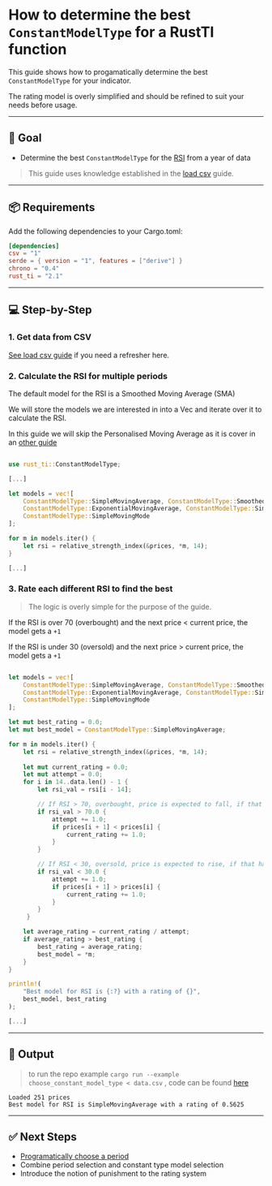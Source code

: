 # How to determine the best `ConstantModelType` for a RustTI function

This guide shows how to progamatically determine the best `ConstantModelType` for your indicator.

The rating model is overly simplified and should be refined to suit your needs before usage.

---

## 🎯 Goal

- Determine the best `ConstantModelType` for the [RSI](https://docs.rs/rust_ti/latest/rust_ti/momentum_indicators/bulk/fn.relative_strength_index.html) from a year of data

> This guide uses knowledge established in the [load csv](./load_csv.md) guide.

---

## 📦 Requirements

Add the following dependencies to your Cargo.toml:

```toml
[dependencies]
csv = "1"
serde = { version = "1", features = ["derive"] }
chrono = "0.4"
rust_ti = "2.1"
```

---

## 💻 Step-by-Step

### 1. Get data from CSV

[See load csv guide](./load_csv.md) if you need a refresher here.

### 2. Calculate the RSI for multiple periods

The default model for the RSI is a Smoothed Moving Average (SMA)

We will store the models we are interested in into a Vec and iterate over it to calculate the RSI.

In this guide we will skip the Personalised Moving Average as it is cover in an [other guide](./personliased_moving_average.md)

```rust

use rust_ti::ConstantModelType;

[...]

let models = vec![
    ConstantModelType::SimpleMovingAverage, ConstantModelType::SmoothedMovingAverage,
    ConstantModelType::ExponentialMovingAverage, ConstantModelType::SimpleMovingMedian,
    ConstantModelType::SimpleMovingMode
];

for m in models.iter() {
    let rsi = relative_strength_index(&prices, *m, 14);
}

[...]

```

### 3. Rate each different RSI to find the best

> The logic is overly simple for the purpose of the guide.

If the RSI is over 70 (overbought) and the next price < current price, the model gets a `+1`

If the RSI is under 30 (oversold) and the next price > current price, the model gets a `+1`


```rust

let models = vec![
    ConstantModelType::SimpleMovingAverage, ConstantModelType::SmoothedMovingAverage,
    ConstantModelType::ExponentialMovingAverage, ConstantModelType::SimpleMovingMedian,
    ConstantModelType::SimpleMovingMode
];

let mut best_rating = 0.0;
let mut best_model = ConstantModelType::SimpleMovingAverage;

for m in models.iter() {
    let rsi = relative_strength_index(&prices, *m, 14);
   
    let mut current_rating = 0.0;
    let mut attempt = 0.0;
    for i in 14..data.len() - 1 { 
        let rsi_val = rsi[i - 14]; 

        // If RSI > 70, overbought, price is expected to fall, if that happens +1 reward
        if rsi_val > 70.0 {
            attempt += 1.0;
            if prices[i + 1] < prices[i] {
                current_rating += 1.0;
            }
        }

        // If RSI < 30, oversold, price is expected to rise, if that happens +1 reward
        if rsi_val < 30.0 {
            attempt += 1.0;
            if prices[i + 1] > prices[i] {
                current_rating += 1.0;
            }
        }
     }

    let average_rating = current_rating / attempt;
    if average_rating > best_rating {
        best_rating = average_rating;
        best_model = *m;
    }
}

println!(
    "Best model for RSI is {:?} with a rating of {}",
    best_model, best_rating
);

[...]

```

---

## 🧪 Output

> to run the repo example `cargo run --example choose_constant_model_type < data.csv` , code can be found [here](./examples/choose_constant_model_type.rs)

```shell
Loaded 251 prices
Best model for RSI is SimpleMovingAverage with a rating of 0.5625
```

---

## ✅ Next Steps

- [Programatically choose a period](./choose_period.md) 
- Combine period selection and constant type model selection
- Introduce the notion of punishment to the rating system

